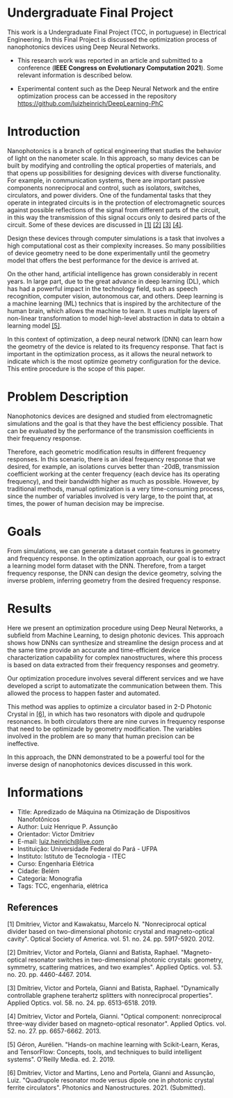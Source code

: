 # Undergraduate Final Project
This work is a Undergraduate Final Project (TCC, in portuguese) in Electrical Engineering. In this Final Project is discussed the optimization process of nanophotonics devices using Deep Neural Networks.

- This research work was reported in an article and submitted to a conference (**IEEE Congress on Evolutionary Computation 2021**). Some relevant information is described below.

- Experimental content such as the Deep Neural Network and the entire optimization process can be accessed in the repository https://github.com/luizheinrich/DeepLearning-PhC

# Introduction
Nanophotonics is a branch of optical engineering that studies the behavior of light on the nanometer scale. In this approach, so many devices can be built by modifying and controlling the optical properties of materials, and that opens up possibilities for designing devices with diverse functionality. For example, in communication systems, there are important passive components nonreciprocal and control, such as isolators, switches, circulators, and power dividers. One of the fundamental tasks that they operate in integrated circuits is in the protection of electromagnetic sources against possible reflections of the signal from different parts of the circuit, in this way the transmission of this signal occurs only to desired parts of the circuit. Some of these devices are discussed in [[1]](#1) [[2]](#2) [[3]](#3) [[4]](#4).

Design these devices through computer simulations is a task that involves a high computational cost as their complexity increases. So many possibilities of device geometry need to be done experimentally until the geometry model that offers the best performance for the device is arrived at.

On the other hand, artificial intelligence has grown considerably in recent years. In large part, due to the great advance in deep learning (DL), which has had a powerful impact in the technology field, such as speech recognition, computer vision, autonomous car, and others. Deep learning is a machine learning (ML) technics that is inspired by the architecture of the human brain, which allows the machine to learn. It uses multiple layers of non-linear transformation to model high-level abstraction in data to obtain a learning model [[5]](#5).

In this context of optimization, a deep neural network (DNN) can learn how the geometry of the device is related to its frequency response. That fact is important in the optimization process, as it allows the neural network to indicate which is the most optimize geometry configuration for the device. This entire procedure is the scope of this paper.

# Problem Description
Nanophotonics devices are designed and studied from electromagnetic simulations and the goal is that they have the best efficiency possible. That can be evaluated by the performance of the transmission coefficients in their frequency response.

Therefore, each geometric modification results in different frequency responses. In this scenario, there is an ideal frequency response that we desired, for example, an isolations curves better than -20dB, transmission coefficient working at the center frequency (each device has its operating frequency), and their bandwidth higher as much as possible. However, by traditional methods, manual optimization is a very time-consuming process, since the number of variables involved is very large, to the point that, at times, the power of human decision may be imprecise.

# Goals
From simulations, we can generate a dataset contain features in geometry and frequency response. In the optimization approach, our goal is to extract a learning model form dataset with the DNN. Therefore, from a target frequency response, the DNN can design the device geometry, solving the inverse problem, inferring geometry from the desired frequency response.

# Results
Here we present an optimization procedure using Deep Neural Networks, a subfield from Machine Learning, to design photonic devices. This approach shows how DNNs can synthesize and streamline the design process and at the same time provide an accurate and time-efficient device characterization capability for complex nanostructures, where this process is based on data extracted from their frequency responses and geometry.

Our optimization procedure involves several different services and we have developed a script to automatizate the communication between them. This allowed the process to happen faster and automated.

This method was applies to optimize a circulator based in 2-D Photonic Crystal in [[6]](#6), in which has two resonators with dipole and qudrupole resonances. In both circulators there are nine curves in frequency response that need to be optimizade by geometry modification. The variables involved in the problem are so many that human precision can be ineffective. 

In this approach, the DNN demonstrated to be a powerful tool for the inverse design of nanophotonics devices discussed in this work.

# Informations
- Title: Apredizado de Máquina na Otimização de Dispositivos Nanofotônicos
- Author: Luiz Henrique P. Assunção
- Orientador: Victor Dmitriev
- E-mail: luiz.heinrich@live.com
- Instituição: Universidade Federal do Pará - UFPA
- Instituto: Istituto de Tecnologia - ITEC
- Curso: Engenharia Elétrica
- Cidade: Belém
- Categoria: Monografia
- Tags: TCC, engenharia, elétrica

## References
<a id="1">[1]</a> 
Dmitriev, Victor and Kawakatsu, Marcelo N. 
"Nonreciprocal optical divider based on two-dimensional photonic crystal and magneto-optical cavity". 
Optical Society of America.
vol. 51.
no. 24.
pp. 5917-5920.
2012.

<a id="2">[2]</a> 
Dmitriev, Victor and Portela, Gianni and Batista, Raphael.
"Magneto-optical resonator switches in two-dimensional photonic crystals: geometry, symmetry, scattering matrices, and two examples". 
Applied Optics.
vol. 53.
no. 20.
pp. 4460-4467.
2014.

<a id="3">[3]</a> 
Dmitriev, Victor and Portela, Gianni and Batista, Raphael.
"Dynamically controllable graphene terahertz splitters with nonreciprocal properties". 
Applied Optics.
vol. 58.
no. 24.
pp. 6513-6518.
2019.

<a id="4">[4]</a> 
Dmitriev, Victor and Portela, Gianni.
"Optical component: nonreciprocal three-way divider based on magneto-optical resonator". 
Applied Optics.
vol. 52.
no. 27.
pp. 6657-6662.
2013.

<a id="5">[5]</a> 
Géron, Aurélien.
"Hands-on machine learning with Scikit-Learn, Keras, and TensorFlow: Concepts, tools, and techniques to build intelligent systems".
O'Reilly Media.
ed. 2.
2019.

<a id="6">[6]</a> 
Dmitriev, Victor and Martins, Leno and Portela, Gianni and Assunção, Luiz. 
"Quadrupole resonator mode versus dipole one in photonic crystal ferrite circulators". 
Photonics and Nanostructures.
2021.
(Submitted).